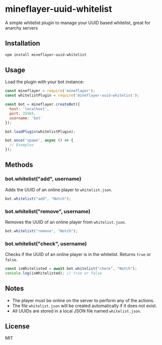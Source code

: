 # mineflayer-uuid-whitelist

A simple whitelist plugin to manage your UUID based whitelist, great for anarchy servers

## Installation

```bash
npm install mineflayer-uuid-whitelist
```

## Usage

Load the plugin with your bot instance:

```js
const mineflayer = require('mineflayer');
const whitelistPlugin = require('mineflayer-uuid-whitelist');

const bot = mineflayer.createBot({
  host: 'localhost',
  port: 25565,
  username: 'bot'
});

bot.loadPlugin(whitelistPlugin);

bot.once('spawn', async () => {
  // Examples
});
```

## Methods

### bot.whitelist("add", username)
Adds the UUID of an online player to `whitelist.json`.

```js
bot.whitelist("add", "Notch");
```

### bot.whitelist("remove", username)
Removes the UUID of an online player from `whitelist.json`.

```js
bot.whitelist("remove", "Notch");
```

### bot.whitelist("check", username)
Checks if the UUID of an online player is in the whitelist. Returns `true` or `false`.

```js
const isWhitelisted = await bot.whitelist("check", "Notch");
console.log(isWhitelisted); // true or false
```

## Notes

- The player must be online on the server to perform any of the actions.
- The file `whitelist.json` will be created automatically if it does not exist.
- All UUIDs are stored in a local JSON file named `whitelist.json`.

## License

MIT
